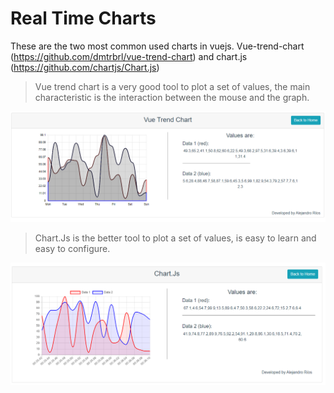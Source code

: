 # Real Time Charts

These are the two most common used charts in vuejs. Vue-trend-chart (https://github.com/dmtrbrl/vue-trend-chart) and chart.js (https://github.com/chartjs/Chart.js)

> Vue trend chart is a very good tool to plot a set of values, the main characteristic is the interaction between the mouse and the graph.

![Vue trend chart](https://raw.githubusercontent.com/ALEJORIOS/realTime/master/front/realtime/src/assets/vue-trend-chart.png "Vue trend chart")

> Chart.Js is the better tool to plot a set of values, is easy to learn and easy to configure.

![Chart.Js](https://raw.githubusercontent.com/ALEJORIOS/realTime/master/front/realtime/src/assets/chartJs.png "Chart.Js")
